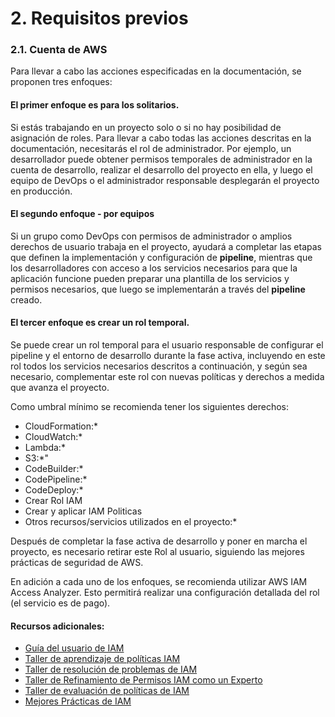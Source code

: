 # 2. Requisitos previos

### 2.1. Cuenta de AWS 

Para llevar a cabo las acciones especificadas en la documentación, se proponen tres enfoques:

#### El primer enfoque es para los solitarios.
Si estás trabajando en un proyecto solo o si no hay posibilidad de asignación de roles. Para llevar a cabo todas las acciones descritas en la documentación, necesitarás el rol de administrador. Por ejemplo, un desarrollador puede obtener permisos temporales de administrador en la cuenta de desarrollo, realizar el desarrollo del proyecto en ella, y luego el equipo de DevOps o el administrador responsable desplegarán el proyecto en producción.

#### El segundo enfoque - por equipos
Si un grupo como DevOps con permisos de administrador o amplios derechos de usuario trabaja en el proyecto, ayudará a completar las etapas que definen la implementación y configuración de **pipeline**, mientras que los desarrolladores con acceso a los servicios necesarios para que la aplicación funcione pueden preparar una plantilla de los servicios y permisos necesarios, que luego se implementarán a través del **pipeline** creado.

#### El tercer enfoque es crear un rol temporal.
Se puede crear un rol temporal para el usuario responsable de configurar el pipeline y el entorno de desarrollo durante la fase activa, incluyendo en este rol todos los servicios necesarios descritos a continuación, y según sea necesario, complementar este rol con nuevas políticas y derechos a medida que avanza el proyecto.

Como umbral mínimo se recomienda tener los siguientes derechos:

* CloudFormation:*
* CloudWatch:*
* Lambda:*
* S3:*"
* CodeBuilder:*
* CodePipeline:*
* CodeDeploy:*
* Crear Rol IAM
* Crear y aplicar IAM Politicas
* Otros recursos/servicios utilizados en el proyecto:*

Después de completar la fase activa de desarrollo y poner en marcha el proyecto, es necesario retirar este Rol al usuario, siguiendo las mejores prácticas de seguridad de AWS. 

En adición a cada uno de los enfoques, se recomienda utilizar AWS IAM Access Analyzer. Esto permitirá realizar una configuración detallada del rol (el servicio es de pago).

#### Recursos adicionales:

* [Guía del usuario de IAM](https://docs.aws.amazon.com/IAM/latest/UserGuide/introduction.html)
* [Taller de aprendizaje de políticas IAM](https://catalog.us-east-1.prod.workshops.aws/workshops/d1531d0a-79fd-45af-b198-d81e349ee660/es-ES)
* [Taller de resolución de problemas de IAM](https://catalog.us-east-1.prod.workshops.aws/workshops/a9661c42-97f6-400a-8dee-a8396e8d418f/en-US)
* [Taller de Refinamiento de Permisos IAM como un Experto](https://catalog.workshops.aws/refining-iam-permissions-like-a-pro/en-US)
* [Taller de evaluación de políticas de IAM](https://catalog.us-east-1.prod.workshops.aws/workshops/6dc3124a-6bd4-46eb-b5c4-be438a82ba3d/en-US)
* [Mejores Prácticas de IAM](https://docs.aws.amazon.com/IAM/latest/UserGuide/best-practices.html)
